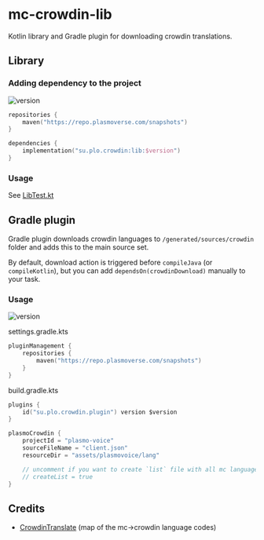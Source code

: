 # mc-crowdin-lib
Kotlin library and Gradle plugin for downloading crowdin translations.

## Library
### Adding dependency to the project
<img alt="version" src="https://img.shields.io/badge/dynamic/xml?label=%20&query=/metadata/versioning/versions/version[not(contains(text(),'%2B'))][last()]&url=https://repo.plasmoverse.com/snapshots/su/plo/crowdin/lib/maven-metadata.xml">

```kotlin
repositories {
    maven("https://repo.plasmoverse.com/snapshots")
}

dependencies {
    implementation("su.plo.crowdin:lib:$version")
}
```

### Usage
See [LibTest.kt](https://github.com/plasmoapp/crowdin-lib/blob/main/src/test/kotlin/LibTest.kt)

## Gradle plugin
Gradle plugin downloads crowdin languages to `/generated/sources/crowdin` folder and adds this to the main source set.

By default, download action is triggered before `compileJava` (or `compileKotlin`), but you can add `dependsOn(crowdinDownload)` manually to your task.

### Usage
<img alt="version" src="https://img.shields.io/badge/dynamic/xml?label=%20&query=/metadata/versioning/versions/version[not(contains(text(),'%2B'))][last()]&url=https://repo.plasmoverse.com/snapshots/su/plo/crowdin/plugin/maven-metadata.xml">

settings.gradle.kts
```kotlin
pluginManagement {
    repositories {
        maven("https://repo.plasmoverse.com/snapshots")
    }
}
```

build.gradle.kts
```kotlin
plugins {
    id("su.plo.crowdin.plugin") version $version
}

plasmoCrowdin {
    projectId = "plasmo-voice"
    sourceFileName = "client.json"
    resourceDir = "assets/plasmovoice/lang"

    // uncomment if you want to create `list` file with all mc language codes separated by new line.
    // createList = true
}
```

## Credits
- [CrowdinTranslate](https://github.com/gbl/CrowdinTranslate) (map of the mc->crowdin language codes)
